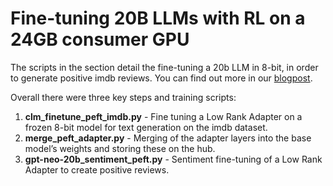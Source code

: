 
# Fine-tuning 20B LLMs with RL on a 24GB consumer GPU
The scripts in the section detail the fine-tuning a 20b LLM in 8-bit, in order to generate positive imdb reviews. You
can find out more in our [blogpost](https://huggingface.co/blog/trl-peft).

Overall there were three key steps and training scripts:

1. **clm_finetune_peft_imdb.py** - Fine tuning a Low Rank Adapter on a frozen 8-bit model for text generation on the imdb dataset.
2. **merge_peft_adapter.py** - Merging of the adapter layers into the base model’s weights and storing these on the hub.
3. **gpt-neo-20b_sentiment_peft.py** - Sentiment fine-tuning of a Low Rank Adapter to create positive reviews.
